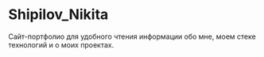 # Shipilov_Nikita
Сайт-портфолио для удобного чтения информации обо мне, моем стеке технологий и о моих проектах.
